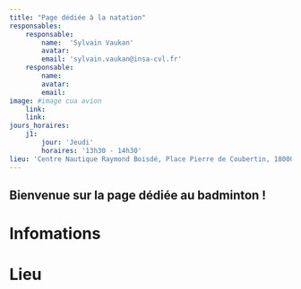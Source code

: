 ```yaml
---
title: "Page dédiée à la natation"
responsables:   
    responsable:
        name:  'Sylvain Vaukan'
        avatar:
        email: 'sylvain.vaukan@insa-cvl.fr'
    responsable:
        name:
        avatar:
        email:
image: #image cua avion
    link:
    link:
jours_horaires:
    j1:
        jour: 'Jeudi' 
        horaires: '13h30 - 14h30'
lieu: 'Centre Nautique Raymond Boisdé, Place Pierre de Coubertin, 18000 Bourges'
---
```


## Bienvenue sur la page dédiée au badminton !
# Infomations


# Lieu
